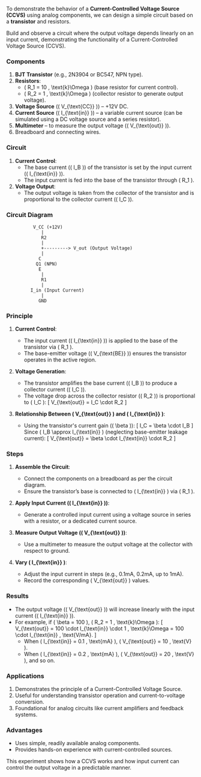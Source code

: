 To demonstrate the behavior of a **Current-Controlled Voltage Source (CCVS)** using analog components, we can design a simple circuit based on a **transistor** and resistors.

Build and observe a circuit where the output voltage depends linearly on an input current, demonstrating the functionality of a Current-Controlled Voltage Source (CCVS).

### **Components**

1. **BJT Transistor** (e.g., 2N3904 or BC547, NPN type).
2. **Resistors**:
   - \( R_1 = 10 \, \text{k}\Omega \) (base resistor for current control).
   - \( R_2 = 1 \, \text{k}\Omega \) (collector resistor to generate output voltage).
3. **Voltage Source** (\( V_{\text{CC}} \)) – +12V DC.
4. **Current Source** (\( I_{\text{in}} \)) – a variable current source (can be simulated using a DC voltage source and a series resistor).
5. **Multimeter** – to measure the output voltage (\( V_{\text{out}} \)).
6. Breadboard and connecting wires.

### **Circuit**

1. **Current Control**:
   - The base current (\( I_B \)) of the transistor is set by the input current (\( I_{\text{in}} \)).
   - The input current is fed into the base of the transistor through \( R_1 \).
2. **Voltage Output**:
   - The output voltage is taken from the collector of the transistor and is proportional to the collector current (\( I_C \)).

### **Circuit Diagram**

```
          V_CC (+12V)
             |
             R2
             |
             +---------> V_out (Output Voltage)
             |
            C
           Q1 (NPN)
            E
             |
             R1
             |
         I_in (Input Current)
             |
            GND
```

### **Principle**

1. **Current Control**:

   - The input current (\( I_{\text{in}} \)) is applied to the base of the transistor via \( R_1 \).
   - The base-emitter voltage (\( V_{\text{BE}} \)) ensures the transistor operates in the active region.

2. **Voltage Generation**:

   - The transistor amplifies the base current (\( I_B \)) to produce a collector current (\( I_C \)).
   - The voltage drop across the collector resistor (\( R_2 \)) is proportional to \( I_C \):
     \[
     V_{\text{out}} = I_C \cdot R_2
     \]

3. **Relationship Between \( V_{\text{out}} \) and \( I_{\text{in}} \)**:

   - Using the transistor's current gain (\( \beta \)):
     \[
     I_C = \beta \cdot I_B
     \]
     Since \( I_B \approx I_{\text{in}} \) (neglecting base-emitter leakage current):
     \[
     V_{\text{out}} = \beta \cdot I_{\text{in}} \cdot R_2
     \]

### **Steps**

1. **Assemble the Circuit**:
   - Connect the components on a breadboard as per the circuit diagram.
   - Ensure the transistor’s base is connected to \( I_{\text{in}} \) via \( R_1 \).

2. **Apply Input Current (\( I_{\text{in}} \))**:
   - Generate a controlled input current using a voltage source in series with a resistor, or a dedicated current source.

3. **Measure Output Voltage (\( V_{\text{out}} \))**:
   - Use a multimeter to measure the output voltage at the collector with respect to ground.

4. **Vary \( I_{\text{in}} \)**:
   - Adjust the input current in steps (e.g., 0.1mA, 0.2mA, up to 1mA).
   - Record the corresponding \( V_{\text{out}} \) values.

### **Results**

- The output voltage (\( V_{\text{out}} \)) will increase linearly with the input current (\( I_{\text{in}} \)).
- For example, if \( \beta = 100 \), \( R_2 = 1 \, \text{k}\Omega \):
  \[
  V_{\text{out}} = 100 \cdot I_{\text{in}} \cdot 1 \, \text{k}\Omega = 100 \cdot I_{\text{in}} \, \text{V/mA}.
  \]
  - When \( I_{\text{in}} = 0.1 \, \text{mA} \), \( V_{\text{out}} = 10 \, \text{V} \).
  - When \( I_{\text{in}} = 0.2 \, \text{mA} \), \( V_{\text{out}} = 20 \, \text{V} \), and so on.

### **Applications**

1. Demonstrates the principle of a Current-Controlled Voltage Source.
2. Useful for understanding transistor operation and current-to-voltage conversion.
3. Foundational for analog circuits like current amplifiers and feedback systems.

### **Advantages**

- Uses simple, readily available analog components.
- Provides hands-on experience with current-controlled sources.

This experiment shows how a CCVS works and how input current can control the output voltage in a predictable manner.
